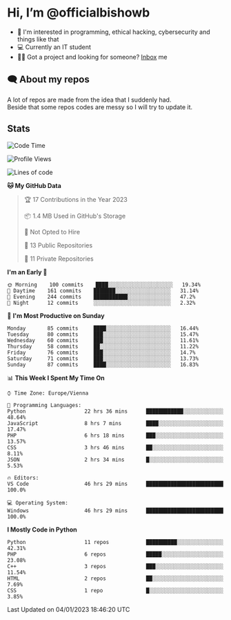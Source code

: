 # Hi, I’m @officialbishowb

- 👀 I'm interested in programming, ethical hacking, cybersecurity and things like that
- 💻 Currently an IT student
- 👩‍💻 Got a project and looking for someone? [Inbox](https://t.me/officialbishowb) me

## 🗨 About my repos
<p>A lot of repos are made from the idea that I suddenly had.<br>
Beside that some repos codes are messy so I will try to update it.</p>

## Stats
<!--START_SECTION:waka-->
![Code Time](http://img.shields.io/badge/Code%20Time-592%20hrs%2040%20mins-blue)

![Profile Views](http://img.shields.io/badge/Profile%20Views-0-blue)

![Lines of code](https://img.shields.io/badge/From%20Hello%20World%20I%27ve%20Written--216%20Thousand%20lines%20of%20code-blue)

**🐱 My GitHub Data** 

> 🏆 17 Contributions in the Year 2023
 > 
> 📦 1.4 MB Used in GitHub's Storage 
 > 
> 🚫 Not Opted to Hire
 > 
> 📜 13 Public Repositories 
 > 
> 🔑 11 Private Repositories  
 > 
**I'm an Early 🐤** 

```text
🌞 Morning    100 commits    ████░░░░░░░░░░░░░░░░░░░░░   19.34% 
🌆 Daytime    161 commits    ███████░░░░░░░░░░░░░░░░░░   31.14% 
🌃 Evening    244 commits    ███████████░░░░░░░░░░░░░░   47.2% 
🌙 Night      12 commits     ░░░░░░░░░░░░░░░░░░░░░░░░░   2.32%

```
📅 **I'm Most Productive on Sunday** 

```text
Monday       85 commits     ████░░░░░░░░░░░░░░░░░░░░░   16.44% 
Tuesday      80 commits     ███░░░░░░░░░░░░░░░░░░░░░░   15.47% 
Wednesday    60 commits     ███░░░░░░░░░░░░░░░░░░░░░░   11.61% 
Thursday     58 commits     ██░░░░░░░░░░░░░░░░░░░░░░░   11.22% 
Friday       76 commits     ███░░░░░░░░░░░░░░░░░░░░░░   14.7% 
Saturday     71 commits     ███░░░░░░░░░░░░░░░░░░░░░░   13.73% 
Sunday       87 commits     ████░░░░░░░░░░░░░░░░░░░░░   16.83%

```


📊 **This Week I Spent My Time On** 

```text
⌚︎ Time Zone: Europe/Vienna

💬 Programming Languages: 
Python                   22 hrs 36 mins      ████████████░░░░░░░░░░░░░   48.64% 
JavaScript               8 hrs 7 mins        ████░░░░░░░░░░░░░░░░░░░░░   17.47% 
PHP                      6 hrs 18 mins       ███░░░░░░░░░░░░░░░░░░░░░░   13.57% 
CSS                      3 hrs 46 mins       ██░░░░░░░░░░░░░░░░░░░░░░░   8.11% 
JSON                     2 hrs 34 mins       █░░░░░░░░░░░░░░░░░░░░░░░░   5.53%

🔥 Editors: 
VS Code                  46 hrs 29 mins      █████████████████████████   100.0%

💻 Operating System: 
Windows                  46 hrs 29 mins      █████████████████████████   100.0%

```

**I Mostly Code in Python** 

```text
Python                   11 repos            ██████████░░░░░░░░░░░░░░░   42.31% 
PHP                      6 repos             █████░░░░░░░░░░░░░░░░░░░░   23.08% 
C++                      3 repos             ███░░░░░░░░░░░░░░░░░░░░░░   11.54% 
HTML                     2 repos             ██░░░░░░░░░░░░░░░░░░░░░░░   7.69% 
CSS                      1 repo              █░░░░░░░░░░░░░░░░░░░░░░░░   3.85%

```



 Last Updated on 04/01/2023 18:46:20 UTC
<!--END_SECTION:waka-->
 

<!---
officialbishowb/officialbishowb is a ✨ special ✨ repository because its `README.md` (this file) appears on your GitHub profile.
You can click the Preview link to take a look at your changes.
--->
